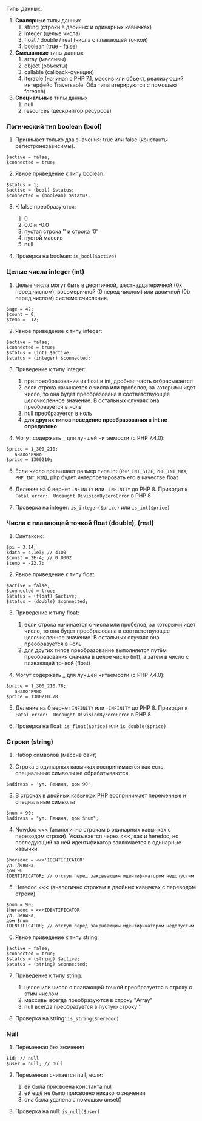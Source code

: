 Типы данных:
1. **Скалярные** типы данных
   1) string (строки в двойных и одинарных кавычках)
   2) integer (целые числа)
   3) float / double / real (числа с плавающей точкой)
   4) boolean (true - false)
2. **Смешанные** типы данных
   1) array (массивы)
   2) object (объекты)
   3) callable (callback-функции)
   4) iterable (начиная с PHP 7.1, массив или объект, реализующий интерфейс Traversable. Оба типа итерируются с помощью foreach)
3. **Специальные** типы данных
   1) null
   2) resources (дескриптор ресурсов)

### Логический тип boolean (bool)
1. Принимает только два значения: true или false (константы регистронезависимы).
```
$active = false;
$connected = true;
```

2. Явное приведение к типу boolean:
```
$status = 1;
$active = (bool) $status;
$connected = (boolean) $status;
```

3. К false преобразуются:
   1) 0
   2) 0.0 и -0.0 
   3) пустая строка '' и строка '0'
   4) пустой массив
   5) null
   

4. Проверка на boolean: `is_bool($active)`

### Целые числа integer (int) 
1. Целые числа могут быть в десятичной, шестнадцатеричной (0x перед числом), восьмеричной (0 перед числом) или двоичной (0b перед числом) системе счисления.
```
$age = 42;
$count = 0;
$temp = -12;
```

2. Явное приведение к типу integer:
```
$active = false;
$connected = true;
$status = (int) $active;
$status = (integer) $connected;
```

3. Приведение к типу integer:
   1) при преобразовании из float в int, дробная часть отбрасывается
   2) если строка начинается с числа или пробелов, за которыми идет число, то она будет преобразована в соответствующее целочисленное значение. В остальных случаях она преобразуется в ноль
   3) null преобразуется в ноль
   4) **для других типов поведение преобразования в int не определено**


4. Могут содержать _ для лучшей читаемости (с PHP 7.4.0):
```
$price = 1_300_210;
   аналогично
$price = 1300210;
```
5. Если число превышает размер типа int (`PHP_INT_SIZE`, `PHP_INT_MAX`, `PHP_INT_MIN`), php будет интерпретировать его в качестве float


6. Деление на 0 вернет `INFINITY` или `-INFINITY` до PHP 8. Приводит к `Fatal error:  Uncaught DivisionByZeroError` в PHP 8


7. Проверка на integer: `is_integer($price)` или `is_int($price)`
   
### Числа с плавающей точкой float (double), (real)
1. Синтаксис:
```
$pi = 3.14;
$data = 4.1e3; // 4100
$const = 2E-4; // 0.0002
$temp = -22.7;
```

2. Явное приведение к типу float:
```
$active = false;
$connected = true;
$status = (float) $active;
$status = (double) $connected;
```

3. Приведение к типу float:
   1) если строка начинается с числа или пробелов, за которыми идет число, то она будет преобразована в соответствующее целочисленное значение. В остальных случаях она преобразуется в ноль
   2) для других типов преобразование выполняется путём преобразования сначала в целое число (int), а затем в число с плавающей точкой (float)
   

4. Могут содержать _ для лучшей читаемости (с PHP 7.4.0):
```
$price = 1_300_210.78;
   аналогично
$price = 1300210.78;
```

5. Деление на 0 вернет `INFINITY` или `-INFINITY` до PHP 8. Приводит к `Fatal error:  Uncaught DivisionByZeroError` в PHP 8


6. Проверка на float: `is_float($price)` или `is_double($price)`

### Строки (string)
1. Набор символов (массив байт)
   

2. Строка в одинарных кавычках воспринимается как есть, специальные символы не обрабатываются
```
$address = 'ул. Ленина, дом 90';
```
3. В строках в двойных кавычках PHP воспринимает переменные и специальные символы  
```
$num = 90;
$address = "ул. Ленина, дом $num";
```
4. Nowdoc <<< (аналогично строкам в одинарных кавычках с переводом строки). 
   Указывается через <<<, как и heredoc, но последующий за ней идентификатор заключается в одинарные кавычки
```
$heredoc = <<<'IDENTIFICATOR'
ул. Ленина,
дом 90
IDENTIFICATOR; // отступ перед закрывающим идентификатором недопустим
```
5. Heredoc <<< (аналогично строкам в двойных кавычках с переводом строки)
```
$num = 90;
$heredoc = <<<IDENTIFICATOR
ул. Ленина,
дом $num
IDENTIFICATOR; // отступ перед закрывающим идентификатором недопустим
```

6. Явное приведение к типу string:
```
$active = false;
$connected = true;
$status = (string) $active;
$status = (string) $connected;
```

7. Приведение к типу string:
   1) целое или число с плавающей точкой преобразуется в строку с этим числом
   2) массивы всегда преобразуются в строку "Array"
   3) null всегда преобразуется в пустую строку ''


8. Проверка на string: `is_string($heredoc)`


### Null
1. Переменная без значения
```
$id; // null
$user = null; // null
```

2. Переменная считается null, если:
   1) ей была присвоена константа null
   2) ей ещё не было присвоено никакого значения
   3) она была удалена с помощью unset()


3. Проверка на null: `is_null($user)`
  


